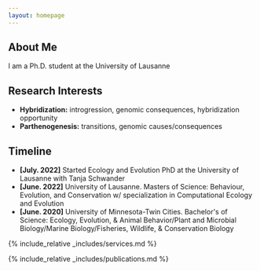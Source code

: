```yaml
---
layout: homepage
---
```


## About Me

I am a Ph.D. student at the University of Lausanne  

## Research Interests

- **Hybridization:** introgression, genomic consequences, hybridization opportunity
- **Parthenogenesis:** transitions, genomic causes/consequences

## Timeline

- **[July. 2022]** Started Ecology and Evolution PhD at the University of Lausanne with Tanja Schwander
- **[June. 2022]** University of Lausanne. Masters of Science: Behaviour, Evolution, and Conservation w/ specialization in Computational Ecology and Evolution
- **[June. 2020]** University of Minnesota-Twin Cities. Bachelor's of Science: Ecology, Evolution, & Animal Behavior/Plant and Microbial Biology/Marine Biology/Fisheries, Wildlife, & Conservation Biology



{% include_relative _includes/services.md %}    

{% include_relative _includes/publications.md %}

